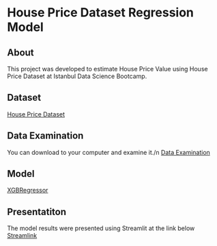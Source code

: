 # House Price Dataset Regression Model

## About
This project was developed to estimate House Price Value using House Price Dataset at Istanbul Data Science Bootcamp.

## Dataset
[House Price Dataset](https://www.kaggle.com/datasets/lespin/house-prices-dataset)

## Data Examination
You can download to your computer and examine it./n
[Data Examination](Data_Profiling_v1.html)

## Model
[XGBRegressor](https://machinelearningmastery.com/xgboost-for-regression/)

## Presentatiton
The model results were presented using Streamlit at the link below
[Streamlink]()
